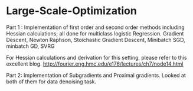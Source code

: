 # Large-Scale-Optimization

Part 1 : 
Implementation of first order and second order methods including Hessian calculations; all done for multiclass logistic Regression. Gradient Descent, Newton Raphson, Stoichastic Gradient Descent, Minibatch SGD, minbatch GD, SVRG

For Hessian calculations and derivation for this setting, please refer to this excellent blog. http://fourier.eng.hmc.edu/e176/lectures/ch7/node14.html


Part 2: 
Implementation of Subgradients and Proximal gradients. Looked at both of them for data denoising task. 
